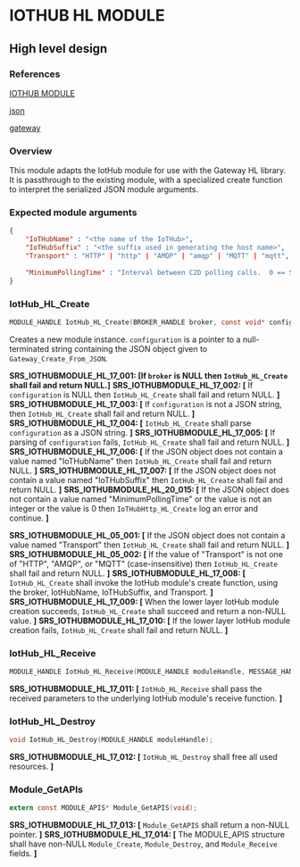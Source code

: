 IOTHUB HL MODULE
================

High level design
-----------------

### References
[IOTHUB MODULE](./iothub.md)

[json](http://www.json.org)

[gateway](../../../../devdoc/gateway_requirements.md)

### Overview

This module adapts the IotHub module for use with the Gateway HL library. It is passthrough to the existing module,
with a specialized create function to interpret the serialized JSON module arguments.

### Expected module arguments
```json
{
    "IoTHubName" : "<the name of the IoTHub>",
    "IoTHubSuffix" : "<the suffix used in generating the host name>",
    "Transport" : "HTTP" | "http" | "AMQP" | "amqp" | "MQTT" | "mqtt",
    
    "MinimumPollingTime" : "Interval between C2D polling calls.  0 == SDK default, HTTP only"
}
```


### IotHub_HL_Create
```C
MODULE_HANDLE IotHub_HL_Create(BROKER_HANDLE broker, const void* configuration);
```
Creates a new module instance. `configuration` is a pointer to a null-terminated string containing the JSON object 
given to `Gateway_Create_From_JSON`.

**SRS_IOTHUBMODULE_HL_17_001: [**If `broker` is NULL then `IotHub_HL_Create` shall fail and return NULL.**]**
**SRS_IOTHUBMODULE_HL_17_002: [** If `configuration` is NULL then `IotHub_HL_Create` shall fail and return NULL. **]**
**SRS_IOTHUBMODULE_HL_17_003: [** If `configuration` is not a JSON string, then `IotHub_HL_Create` shall fail and return NULL. **]**
**SRS_IOTHUBMODULE_HL_17_004: [** `IotHub_HL_Create` shall parse `configuration` as a JSON string. **]**
**SRS_IOTHUBMODULE_HL_17_005: [** If parsing of `configuration` fails, `IotHub_HL_Create` shall fail and return NULL. **]**
**SRS_IOTHUBMODULE_HL_17_006: [** If the JSON object does not contain a value named "IoTHubName" then `IotHub_HL_Create` shall fail and return NULL. **]**
**SRS_IOTHUBMODULE_HL_17_007: [** If the JSON object does not contain a value named "IoTHubSuffix" then `IotHub_HL_Create` shall fail and return NULL. **]**
**SRS_IOTHUBMODULE_HL_20_015: [** If the JSON object does not contain a value named "MinimumPollingTime" or the value is not an integer or the value is 0 then `IoTHubHttp_HL_Create` log an error and continue. **]**


**SRS_IOTHUBMODULE_HL_05_001: [** If the JSON object does not contain a value named "Transport" then `IotHub_HL_Create` shall fail and return NULL. **]**
**SRS_IOTHUBMODULE_HL_05_002: [** If the value of "Transport" is not one of "HTTP", "AMQP", or "MQTT" (case-insensitive) then `IotHub_HL_Create` shall fail and return NULL. **]**
**SRS_IOTHUBMODULE_HL_17_008: [** `IotHub_HL_Create` shall invoke the IotHub module's create function, using the broker, IotHubName, IoTHubSuffix, and Transport. **]**
**SRS_IOTHUBMODULE_HL_17_009: [** When the lower layer IotHub module creation succeeds, `IotHub_HL_Create` shall succeed and return a non-NULL value. **]**
**SRS_IOTHUBMODULE_HL_17_010: [** If the lower layer IotHub module creation fails, `IotHub_HL_Create` shall fail and return NULL. **]**

### IotHub_HL_Receive
```C
MODULE_HANDLE IotHub_HL_Receive(MODULE_HANDLE moduleHandle, MESSAGE_HANDLE messageHandle);
```

**SRS_IOTHUBMODULE_HL_17_011: [** `IotHub_HL_Receive` shall pass the received parameters to the underlying IotHub module's receive function. **]**

### IotHub_HL_Destroy
```C
void IotHub_HL_Destroy(MODULE_HANDLE moduleHandle);
```

**SRS_IOTHUBMODULE_HL_17_012: [** `IotHub_HL_Destroy` shall free all used resources. **]**

### Module_GetAPIs
```C
extern const MODULE_APIS* Module_GetAPIS(void);
```

**SRS_IOTHUBMODULE_HL_17_013: [** `Module_GetAPIS` shall return a non-NULL pointer. **]**
**SRS_IOTHUBMODULE_HL_17_014: [** The MODULE_APIS structure shall have non-NULL `Module_Create`, `Module_Destroy`, and `Module_Receive` fields. **]**
